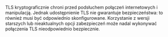 
TLS kryptograficznie chroni przed podsłuchem połączeń internetowych i 
manipulacją. Jednak udostępnienie TLS nie gwarantuje bezpieczeństwa: to 
również musi być odpowiednio skonfigurowane. Korzystanie z wersji starszych 
lub nieaktualnych opcji zabezpieczeń może nadal wykonywać połączenia TLS 
nieodpowiednio bezpiecznie.
